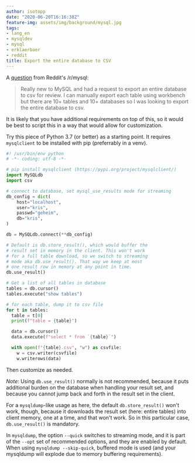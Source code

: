 ```yaml
---
author: isotopp
date: "2020-06-20T16:16:38Z"
feature-img: assets/img/background/mysql.jpg
tags:
- lang_en
- mysqldev
- mysql
- erklaerbaer
- reddit
title: Export the entire database to CSV
---
```

A [question](https://www.reddit.com/r/mysql/comments/hbg712/export_entire_database_to_csv/) from Reddit's /r/mysql:
> Really new to MySQL and had a request to export an entire database to csv for review. I can manually export each table using workbench but there are 10+ tables and 10+ databases so I was looking to export the entire database to csv.

It is likely that you have additional requirements on top of this, so it would be best to script this in a way that would allow for customization.

Try this piece of Python 3.7 (or better) as a starting point. It requires `mysqlclient` to be installed with pip (preferrably in a venv).

```python
#! /usr/bin/env python
# -*- coding: utf-8 -*-

# pip install mysqlclient (https://pypi.org/project/mysqlclient/)
import MySQLdb
import csv

# connect to database, set mysql_use_results mode for streaming
db_config = dict(
    host="localhost",
    user="kris",
    passwd="geheim",
    db="kris",
)

db = MySQLdb.connect(**db_config)

# Default is db.store_result(), which would buffer the
# result set in memory in the client. This won't work
# for a full table download, so we switch to streaming
# mode aka db.use_result(). That way we keep at most
# one result row in memory at any point in time.
db.use_result()

# Get a list of all tables in database
tables = db.cursor()
tables.execute("show tables")

# for each table, dump it to csv file
for t in tables:
  table = t[0]
  print(f"table = {table}")

  data = db.cursor()
  data.execute(f"select * from `{table}`")

  with open(f"{table}.csv", "w") as csvfile:
    w = csv.writer(csvfile)
    w.writerows(data)
```

Then customize as needed.

*Note:* Using `db.use_result()` normally is not recommended, because it puts additional burden on the database when handling your result set, and because you cannot jump back and forth in the result set in the client.

For a `mysqldump`-like usage as here, the default `db.store_result()` won't work, though, because it downloads the result set (here: entire tables) into client memory, one at a time, and that won't work. So in this particular case, `db.use_result()` is mandatory.

In `mysqldump`, the option `--quick` switches to streaming mode, and it is part of the `--opt` set of recommended options, and they are enabled by default. When using `mysqldump --skip-quick`, buffered mode is used (and your mysqldump will explode due to memory buffering requirements).
